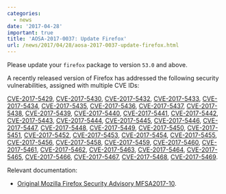 ```yaml
---
categories:
  - news
date: '2017-04-28'
important: true
title: 'AOSA-2017-0037: Update Firefox'
url: /news/2017/04/28/aosa-2017-0037-update-firefox.html
---
```



Please update your `firefox` package to version `53.0` and above.

A recently released version of Firefox has addressed the following security vulnerabilities, assigned with multiple CVE IDs:

[CVE-2017-5429](https://cve.mitre.org/cgi-bin/cvename.cgi?name=CVE-2017-5429), [CVE-2017-5430](https://cve.mitre.org/cgi-bin/cvename.cgi?name=CVE-2017-5430), [CVE-2017-5432](https://cve.mitre.org/cgi-bin/cvename.cgi?name=CVE-2017-5432), [CVE-2017-5433](https://cve.mitre.org/cgi-bin/cvename.cgi?name=CVE-2017-5433), [CVE-2017-5434](https://cve.mitre.org/cgi-bin/cvename.cgi?name=CVE-2017-5434), [CVE-2017-5435](https://cve.mitre.org/cgi-bin/cvename.cgi?name=CVE-2017-5435), [CVE-2017-5436](https://cve.mitre.org/cgi-bin/cvename.cgi?name=CVE-2017-5436), [CVE-2017-5437](https://cve.mitre.org/cgi-bin/cvename.cgi?name=CVE-2017-5437), [CVE-2017-5438](https://cve.mitre.org/cgi-bin/cvename.cgi?name=CVE-2017-5438), [CVE-2017-5439](https://cve.mitre.org/cgi-bin/cvename.cgi?name=CVE-2017-5439), [CVE-2017-5440](https://cve.mitre.org/cgi-bin/cvename.cgi?name=CVE-2017-5440), [CVE-2017-5441](https://cve.mitre.org/cgi-bin/cvename.cgi?name=CVE-2017-5441), [CVE-2017-5442](https://cve.mitre.org/cgi-bin/cvename.cgi?name=CVE-2017-5442), [CVE-2017-5443](https://cve.mitre.org/cgi-bin/cvename.cgi?name=CVE-2017-5443), [CVE-2017-5444](https://cve.mitre.org/cgi-bin/cvename.cgi?name=CVE-2017-5444), [CVE-2017-5445](https://cve.mitre.org/cgi-bin/cvename.cgi?name=CVE-2017-5445), [CVE-2017-5446](https://cve.mitre.org/cgi-bin/cvename.cgi?name=CVE-2017-5446), [CVE-2017-5447](https://cve.mitre.org/cgi-bin/cvename.cgi?name=CVE-2017-5447), [CVE-2017-5448](https://cve.mitre.org/cgi-bin/cvename.cgi?name=CVE-2017-5448), [CVE-2017-5449](https://cve.mitre.org/cgi-bin/cvename.cgi?name=CVE-2017-5449), [CVE-2017-5450](https://cve.mitre.org/cgi-bin/cvename.cgi?name=CVE-2017-5450), [CVE-2017-5451](https://cve.mitre.org/cgi-bin/cvename.cgi?name=CVE-2017-5451), [CVE-2017-5452](https://cve.mitre.org/cgi-bin/cvename.cgi?name=CVE-2017-5452), [CVE-2017-5453](https://cve.mitre.org/cgi-bin/cvename.cgi?name=CVE-2017-5453), [CVE-2017-5454](https://cve.mitre.org/cgi-bin/cvename.cgi?name=CVE-2017-5454), [CVE-2017-5455](https://cve.mitre.org/cgi-bin/cvename.cgi?name=CVE-2017-5455), [CVE-2017-5456](https://cve.mitre.org/cgi-bin/cvename.cgi?name=CVE-2017-5456), [CVE-2017-5458](https://cve.mitre.org/cgi-bin/cvename.cgi?name=CVE-2017-5458), [CVE-2017-5459](https://cve.mitre.org/cgi-bin/cvename.cgi?name=CVE-2017-5459), [CVE-2017-5460](https://cve.mitre.org/cgi-bin/cvename.cgi?name=CVE-2017-5460), [CVE-2017-5461](https://cve.mitre.org/cgi-bin/cvename.cgi?name=CVE-2017-5461), [CVE-2017-5462](https://cve.mitre.org/cgi-bin/cvename.cgi?name=CVE-2017-5462), [CVE-2017-5463](https://cve.mitre.org/cgi-bin/cvename.cgi?name=CVE-2017-5463), [CVE-2017-5464](https://cve.mitre.org/cgi-bin/cvename.cgi?name=CVE-2017-5464), [CVE-2017-5465](https://cve.mitre.org/cgi-bin/cvename.cgi?name=CVE-2017-5465), [CVE-2017-5466](https://cve.mitre.org/cgi-bin/cvename.cgi?name=CVE-2017-5466), [CVE-2017-5467](https://cve.mitre.org/cgi-bin/cvename.cgi?name=CVE-2017-5467), [CVE-2017-5468](https://cve.mitre.org/cgi-bin/cvename.cgi?name=CVE-2017-5468), [CVE-2017-5469](https://cve.mitre.org/cgi-bin/cvename.cgi?name=CVE-2017-5469).

Relevant documentation:

- [Original Mozilla Firefox Security Advisory MFSA2017-10](https://www.mozilla.org/en-US/security/advisories/mfsa2017-10/).